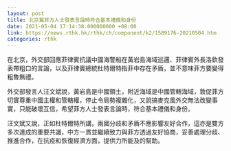 ```yaml
---
layout: post
title: 北京冀菲方人士發表言論時符合基本禮儀和身份
date: 2021-05-04 17:14:38.000000000 +08:00
link: https://news.rthk.hk/rthk/ch/component/k2/1589176-20210504.htm
categories: rthk
---
```


在北京，外交部回應菲律賓抗議中國海警船在黃岩島海域巡邏、菲律賓外長洛欽發表帶粗口的言論，以及菲律賓總統杜特爾特指菲中存在矛盾，並不意味菲方要變得粗魯無禮。

外交部發言人汪文斌說，黃岩島是中國領土，附近海域是中國管轄海域，敦促菲方切實尊重中國主權和管轄權，停止令局勢複雜化，又說搞麥克風外交無法改變事實，只能破壞互信，希望菲方人士發表言論時，符合基本禮儀和身份。

汪文斌又說，正如杜特爾特所講，兩國分歧和矛盾不應影響友好合作，這亦是雙方多次達成的重要共識，中方一貫並繼續致力與菲方透過友好協商，妥善處理分歧、推進合作，在抗疫和恢復經濟方面，提供力所能及的幫助。
